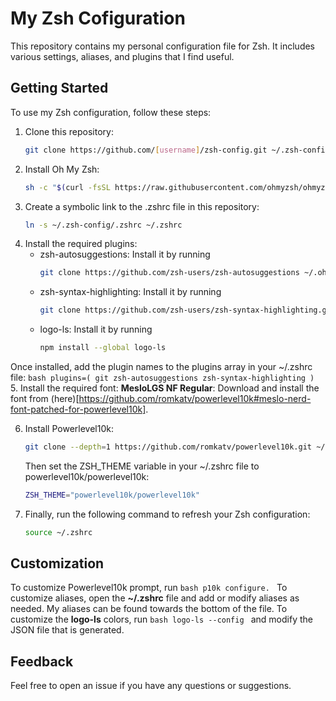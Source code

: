 # My Zsh Cofiguration

This repository contains my personal configuration file for Zsh. It includes various settings, aliases, and plugins that I find useful.

## Getting Started

To use my Zsh configuration, follow these steps:

1. Clone this repository:
	```bash
	git clone https://github.com/[username]/zsh-config.git ~/.zsh-config
	```
2. Install Oh My Zsh:
	```bash
	sh -c "$(curl -fsSL https://raw.githubusercontent.com/ohmyzsh/ohmyzsh/master/tools/install.sh)"
	```
3. Create a symbolic link to the .zshrc file in this repository:
	```bash
	ln -s ~/.zsh-config/.zshrc ~/.zshrc
	```
4. Install the required plugins:
	- zsh-autosuggestions: Install it by running
		```bash
		git clone https://github.com/zsh-users/zsh-autosuggestions ~/.oh-my-zsh/custom/plugins/zsh-autosuggestions
		```
	- zsh-syntax-highlighting: Install it by running
		```bash
		git clone https://github.com/zsh-users/zsh-syntax-highlighting.git ~/.oh-my-zsh/custom/plugins/zsh-syntax-highlighting
		```
	- logo-ls: Install it by running
		```bash
		npm install --global logo-ls
		```

Once installed, add the plugin names to the plugins array in your ~/.zshrc file:
	```bash
	plugins=(
		git
		zsh-autosuggestions
		zsh-syntax-highlighting
	)
	```
5. Install the required font:
	**MesloLGS NF Regular**: Download and install the font from (here)[https://github.com/romkatv/powerlevel10k#meslo-nerd-font-patched-for-powerlevel10k].

6. Install Powerlevel10k:
	```bash
	git clone --depth=1 https://github.com/romkatv/powerlevel10k.git ~/.oh-my-zsh/custom/themes/powerlevel10k
	```
	Then set the ZSH_THEME variable in your ~/.zshrc file to powerlevel10k/powerlevel10k:
	```bash
	ZSH_THEME="powerlevel10k/powerlevel10k"
	```
7. Finally, run the following command to refresh your Zsh configuration:
	```bash
	source ~/.zshrc
	```

## Customization
To customize Powerlevel10k prompt, run 
	```bash
	p10k configure.
	```
To customize aliases, open the **~/.zshrc** file and add or modify aliases as needed. My aliases can be found towards the bottom of the file.
To customize the **logo-ls** colors, run 
	```bash
	logo-ls --config
	```
and modify the JSON file that is generated.

## Feedback

Feel free to open an issue if you have any questions or suggestions.
